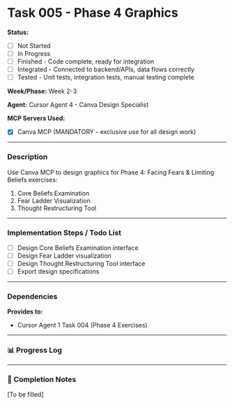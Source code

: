 # Task 005 - Phase 4 Graphics

**Status:** 
- [ ] Not Started
- [ ] In Progress
- [ ] Finished - Code complete, ready for integration
- [ ] Integrated - Connected to backend/APIs, data flows correctly
- [ ] Tested - Unit tests, integration tests, manual testing complete

**Week/Phase:** Week 2-3

**Agent:** Cursor Agent 4 - Canva Design Specialist

**MCP Servers Used:**
- [X] Canva MCP (MANDATORY - exclusive use for all design work)

---

### Description

Use Canva MCP to design graphics for Phase 4: Facing Fears & Limiting Beliefs exercises:
1. Core Beliefs Examination
2. Fear Ladder Visualization
3. Thought Restructuring Tool

---

### Implementation Steps / Todo List

- [ ] Design Core Beliefs Examination interface
- [ ] Design Fear Ladder visualization
- [ ] Design Thought Restructuring Tool interface
- [ ] Export design specifications

---

### Dependencies

**Provides to:**
- Cursor Agent 1 Task 004 (Phase 4 Exercises)

---

### 📊 Progress Log

---

### 🏁 Completion Notes

[To be filled]

